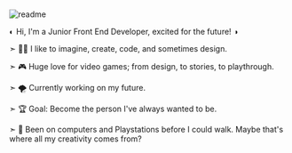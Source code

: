###

![readme](https://github.com/CiurescuP/CiurescuP/assets/102490292/4869403f-ba63-408a-97fb-1ba23c9e9181)

◐ Hi, I'm a Junior Front End Developer, excited for the future! ◑

➣ 👩‍💻 I like to imagine, create, code, and sometimes design.

➣ 🎮 Huge love for video games; from design, to stories, to playthrough.

➣ 🌪️ Currently working on my future.

➣ 🏆 Goal: Become the person I've always wanted to be.

➣ 🎨 Been on computers and Playstations before I could walk. Maybe that's where all my creativity comes from? 


<!--
**CiurescuP/CiurescuP** is a ✨ _special_ ✨ repository because its `README.md` (this file) appears on your GitHub profile.

Here are some ideas to get you started:

- 🔭 I’m currently working on ...
- 🌱 I’m currently learning ...
- 👯 I’m looking to collaborate on ...
- 🤔 I’m looking for help with ...
- 💬 Ask me about ...
- 📫 How to reach me: ...
- 😄 Pronouns: ...
- ⚡ Fun fact: ...
-->
